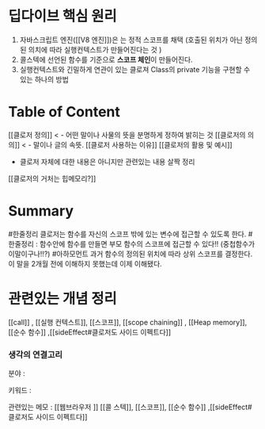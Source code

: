 
# 딥다이브 핵심 원리
1. 자바스크립트 엔진([[V8 엔진]])은 는 정적 스코프를 채택 (호출된 위치가 아닌 정의된 의치에 따라 실행컨텍스트가 만들어진다는 것 )
2.  콜스텍에 선언된 함수를 기준으로 **스코프 체인**이 만들어진다. 
3. 실행컨텍스트와 긴밀하게 연관이 있는 클로져 Class의 private 기능을 구현할 수 있는 하나의 방법


# Table of Content
[[클로저 정의]]  < - 어떤 말이나 사물의 뜻을 분명하게 정하여 밝히는 것
[[클로저의 의의]] < - 말이나 글의 속뜻.
[[클로저 사용하는 이유]] 
[[클로저의 활용 및 예시]]

- 클로저 자체에 대한 내용은 아니지만 관련있는 내용 살짝 정리

[[클로저의 거처는 힙메모리?]]



# Summary

#한줄정리 클로저는 함수를 자신의 스코프 밖에 있는 변수에 접근할 수 있도록 한다.
#한줄정리 : 함수안에 함수를 만들면 부모 함수의 스코프에 접근할  수 있다!!  (중첩함수가 이말이구나!!?)
#아하모먼트 과거 함수의 정의된 위치에 따라 상위 스코프를 결정한다. 이 말을 2개월 전에 이해하지 못했는데 이제 이해됐다. 


# 관련있는 개념 정리 
[[call]] , [[실행 컨텍스트]],  [[스코프]], [[scope chaining]] , [[Heap memory]],  [[순수 함수]] ,[[sideEffect#클로저도 사이드 이펙트다]]


### 생각의 연결고리
분야 :

키워드 :

관련있는 메모 : [[웹브라우저 ]] [[콜 스텍]], [[스코프]], [[순수 함수]] ,[[sideEffect#클로저도 사이드 이펙트다]]


